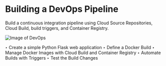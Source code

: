 # Building a DevOps Pipeline

Build a continuous integration pipeline using Cloud Source Repositories, Cloud Build, build triggers, and Container Registry.


![Image of DevOps](https://github.com/IamVigneshC/DevOpsPipelineCI/blob/master/templates/1.jpg)


‣ Create a simple Python Flask web application
‣ Define a Docker Build
‣ Manage Docker Images with Cloud Build and Container Registry
‣ Automate Builds with Triggers
‣ Test the Build Changes
